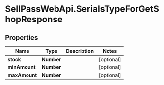 # SellPassWebApi.SerialsTypeForGetShopResponse

## Properties

Name | Type | Description | Notes
------------ | ------------- | ------------- | -------------
**stock** | **Number** |  | [optional] 
**minAmount** | **Number** |  | [optional] 
**maxAmount** | **Number** |  | [optional] 


